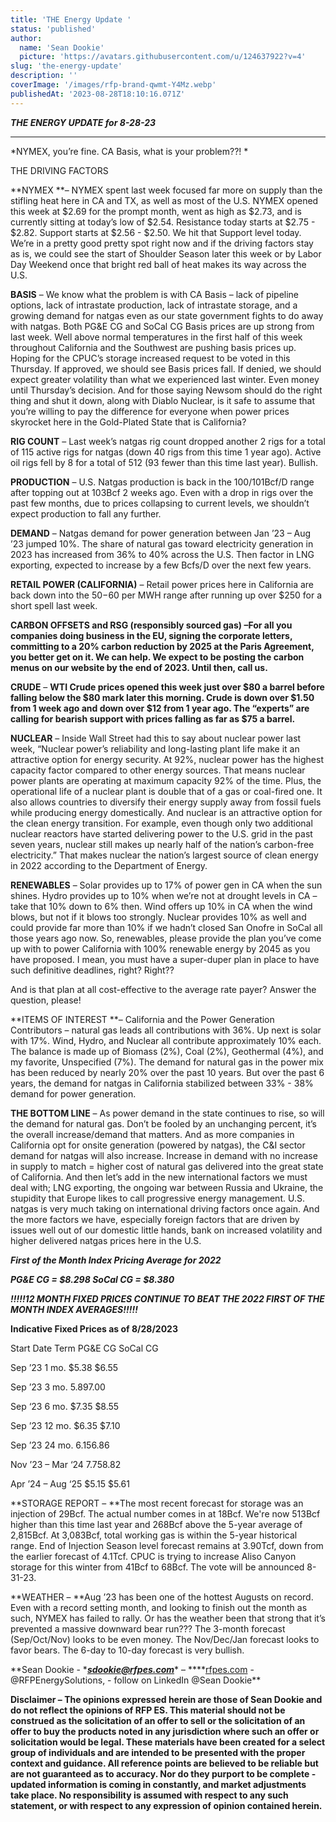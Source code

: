 ```yaml
---
title: 'THE Energy Update '
status: 'published'
author:
  name: 'Sean Dookie'
  picture: 'https://avatars.githubusercontent.com/u/124637922?v=4'
slug: 'the-energy-update'
description: ''
coverImage: '/images/rfp-brand-qwmt-Y4Mz.webp'
publishedAt: '2023-08-28T18:10:16.071Z'
---
```


***THE ENERGY UPDATE for 8-28-23***

---

*NYMEX, you’re fine. CA Basis, what is your problem??! *

THE DRIVING FACTORS

\*\*NYMEX \*\*– NYMEX spent last week focused far more on supply than the stifling heat here in CA and TX, as well as most of the U.S. NYMEX opened this week at $2.69 for the prompt month, went as high as $2.73, and is currently sitting at today’s low of $2.54. Resistance today starts at $2.75 - $2.82. Support starts at $2.56 - $2.50. We hit that Support level today. We’re in a pretty good pretty spot right now and if the driving factors stay as is, we could see the start of Shoulder Season later this week or by Labor Day Weekend once that bright red ball of heat makes its way across the U.S.

**BASIS** – We know what the problem is with CA Basis – lack of pipeline options, lack of intrastate production, lack of intrastate storage, and a growing demand for natgas even as our state government fights to do away with natgas. Both PG&E CG and SoCal CG Basis prices are up strong from last week. Well above normal temperatures in the first half of this week throughout California and the Southwest are pushing basis prices up. Hoping for the CPUC’s storage increased request to be voted in this Thursday. If approved, we should see Basis prices fall. If denied, we should expect greater volatility than what we experienced last winter. Even money until Thursday’s decision. And for those saying Newsom should do the right thing and shut it down, along with Diablo Nuclear, is it safe to assume that you’re willing to pay the difference for everyone when power prices skyrocket here in the Gold-Plated State that is California?

**RIG COUNT** – Last week’s natgas rig count dropped another 2 rigs for a total of 115 active rigs for natgas (down 40 rigs from this time 1 year ago). Active oil rigs fell by 8 for a total of 512 (93 fewer than this time last year). Bullish.

**PRODUCTION** – U.S. Natgas production is back in the 100/101Bcf/D range after topping out at 103Bcf 2 weeks ago. Even with a drop in rigs over the past few months, due to prices collapsing to current levels, we shouldn’t expect production to fall any further.

**DEMAND** – Natgas demand for power generation between Jan ’23 – Aug ’23 jumped 10%. The share of natural gas toward electricity generation in 2023 has increased from 36% to 40% across the U.S. Then factor in LNG exporting, expected to increase by a few Bcfs/D over the next few years.

**RETAIL POWER (CALIFORNIA)** – Retail power prices here in California are back down into the $50-$60 per MWH range after running up over $250 for a short spell last week.

**CARBON OFFSETS and RSG (responsibly sourced gas) –For all you companies doing business in the EU, signing the corporate letters, committing to a 20% carbon reduction by 2025 at the Paris Agreement, you better get on it. We can help. We expect to be posting the carbon menus on our website by the end of 2023. Until then, call us.**

**CRUDE** – **WTI Crude prices opened this week just over $80 a barrel before falling below the $80 mark later this morning. Crude is down over $1.50 from 1 week ago and down over $12 from 1 year ago. The “experts” are calling for bearish support with prices falling as far as $75 a barrel.**

**NUCLEAR** – Inside Wall Street had this to say about nuclear power last week, “Nuclear power’s reliability and long-lasting plant life make it an attractive option for energy security. At 92%, nuclear power has the highest capacity factor compared to other energy sources. That means nuclear power plants are operating at maximum capacity 92% of the time. Plus, the operational life of a nuclear plant is double that of a gas or coal-fired one. It also allows countries to diversify their energy supply away from fossil fuels while producing energy domestically. And nuclear is an attractive option for the clean energy transition. For example, even though only two additional nuclear reactors have started delivering power to the U.S. grid in the past seven years, nuclear still makes up nearly half of the nation’s carbon-free electricity.” That makes nuclear the nation’s largest source of clean energy in 2022 according to the Department of Energy.

**RENEWABLES** – Solar provides up to 17% of power gen in CA when the sun shines. Hydro provides up to 10% when we’re not at drought levels in CA – take that 10% down to 6% then. Wind offers up 10% in CA when the wind blows, but not if it blows too strongly. Nuclear provides 10% as well and could provide far more than 10% if we hadn’t closed San Onofre in SoCal all those years ago now. So, renewables, please provide the plan you’ve come up with to power California with 100% renewable energy by 2045 as you have proposed. I mean, you must have a super-duper plan in place to have such definitive deadlines, right? Right??

And is that plan at all cost-effective to the average rate payer? Answer the question, please!

\*\*ITEMS OF INTEREST \*\*– California and the Power Generation Contributors – natural gas leads all contributions with 36%. Up next is solar with 17%. Wind, Hydro, and Nuclear all contribute approximately 10% each. The balance is made up of Biomass (2%), Coal (2%), Geothermal (4%), and my favorite, Unspecified (7%). The demand for natural gas in the power mix has been reduced by nearly 20% over the past 10 years. But over the past 6 years, the demand for natgas in California stabilized between 33% - 38% demand for power generation.

**THE BOTTOM LINE** – As power demand in the state continues to rise, so will the demand for natural gas. Don’t be fooled by an unchanging percent, it’s the overall increase/demand that matters. And as more companies in California opt for onsite generation (powered by natgas), the C&I sector demand for natgas will also increase. Increase in demand with no increase in supply to match = higher cost of natural gas delivered into the great state of California. And then let’s add in the new international factors we must deal with; LNG exporting, the ongoing war between Russia and Ukraine, the stupidity that Europe likes to call progressive energy management. U.S. natgas is very much taking on international driving factors once again. And the more factors we have, especially foreign factors that are driven by issues well out of our domestic little hands, bank on increased volatility and higher delivered natgas prices here in the U.S.

***First of the Month Index Pricing Average for 2022***

***PG&E CG = $8.298 SoCal CG = $8.380***

***!!!!!12 MONTH FIXED PRICES CONTINUE TO BEAT THE 2022 FIRST OF THE MONTH INDEX AVERAGES!!!!!***

**Indicative Fixed Prices as of 8/28/2023**

Start Date Term PG&E CG SoCal CG

Sep ’23 1 mo. $5.38 $6.55

Sep ’23 3 mo. $5.89 $7.00

Sep ‘23 6 mo. $7.35 $8.55

Sep ’23 12 mo. $6.35 $7.10

Sep ’23 24 mo. $6.15 $6.86

Nov ’23 – Mar ‘24 $7.75 $8.82

Apr ’24 – Aug ‘25 $5.15 $5.61

\*\*STORAGE REPORT – \*\*The most recent forecast for storage was an injection of 29Bcf. The actual number comes in at 18Bcf. We're now 513Bcf higher than this time last year and 268Bcf above the 5-year average of 2,815Bcf. At 3,083Bcf, total working gas is within the 5-year historical range. End of Injection Season level forecast remains at 3.90Tcf, down from the earlier forecast of 4.1Tcf. CPUC is trying to increase Aliso Canyon storage for this winter from 41Bcf to 68Bcf. The vote will be announced 8-31-23.

\*\*WEATHER – \*\*Aug ’23 has been one of the hottest Augusts on record. Even with a record setting month, and looking to finish out the month as such, NYMEX has failed to rally. Or has the weather been that strong that it’s prevented a massive downward bear run??? The 3-month forecast (Sep/Oct/Nov) looks to be even money. The Nov/Dec/Jan forecast looks to favor bears. The 6-day to 10-day forecast is very bullish.

\*\*Sean Dookie - \**[**sdookie@rfpes.com**](mailto:sdookie@rfpes.com)*\* – ****[rfpes.com](http://rfpes.com) \- @RFPEnergySolutions, - follow on LinkedIn @Sean Dookie\*\*

**Disclaimer – The opinions expressed herein are those of Sean Dookie and do not reflect the opinions of RFP ES. This material should not be construed as the solicitation of an offer to sell or the solicitation of an offer to buy the products noted in any jurisdiction where such an offer or solicitation would be legal. These materials have been created for a select group of individuals and are intended to be presented with the proper context and guidance. All reference points are believed to be reliable but are not guaranteed as to accuracy. Nor do they purport to be complete - updated information is coming in constantly, and market adjustments take place. No responsibility is assumed with respect to any such statement, or with respect to any expression of opinion contained herein.**


